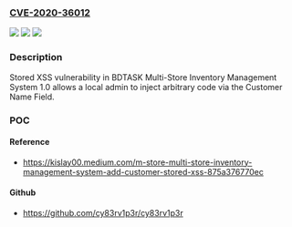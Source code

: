 ### [CVE-2020-36012](https://cve.mitre.org/cgi-bin/cvename.cgi?name=CVE-2020-36012)
![](https://img.shields.io/static/v1?label=Product&message=n%2Fa&color=blue)
![](https://img.shields.io/static/v1?label=Version&message=n%2Fa&color=blue)
![](https://img.shields.io/static/v1?label=Vulnerability&message=n%2Fa&color=brighgreen)

### Description

Stored XSS vulnerability in BDTASK Multi-Store Inventory Management System 1.0 allows a local admin to inject arbitrary code via the Customer Name Field.

### POC

#### Reference
- https://kislay00.medium.com/m-store-multi-store-inventory-management-system-add-customer-stored-xss-875a376770ec

#### Github
- https://github.com/cy83rv1p3r/cy83rv1p3r

